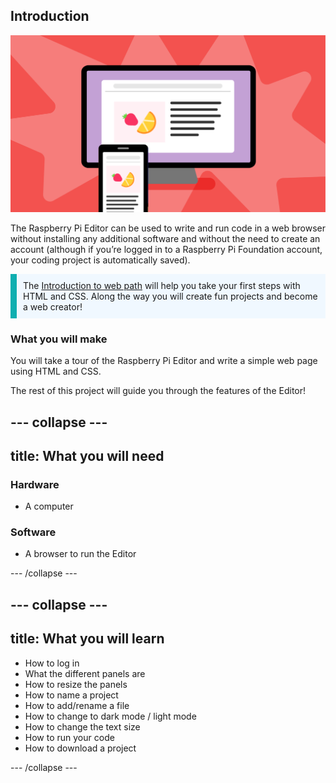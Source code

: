 ## Introduction

![Illustration of a computer screen and a phone screen, both displaying a web page.](images/html_and_css_placeholder.png)

The Raspberry Pi Editor can be used to write and run code in a web browser without installing any additional software and without the need to create an account (although if you’re logged in to a Raspberry Pi Foundation account, your coding project is automatically saved).

<div>
<p style="border-left: solid; border-width:10px; border-color: #0faeb0; background-color: aliceblue; padding: 10px;">
 The <span style="color: #0faeb0"><a href="https://projects.raspberrypi.org/en/pathways/web-intro">Introduction to web path</a></span> will help you take your first steps with HTML and CSS. Along the way you will create fun projects and become a web creator!
</p>
</div>

### What you will make

You will take a tour of the Raspberry Pi Editor and write a simple web page using HTML and CSS.

The rest of this project will guide you through the features of the Editor!

--- collapse ---
---
title: What you will need
---
### Hardware

+ A computer

### Software

+ A browser to run the Editor

--- /collapse ---

--- collapse ---
---
title: What you will learn
---

+ How to log in
+ What the different panels are
+ How to resize the panels
+ How to name a project
+ How to add/rename a file
+ How to change to dark mode / light mode
+ How to change the text size
+ How to run your code
+ How to download a project

--- /collapse ---